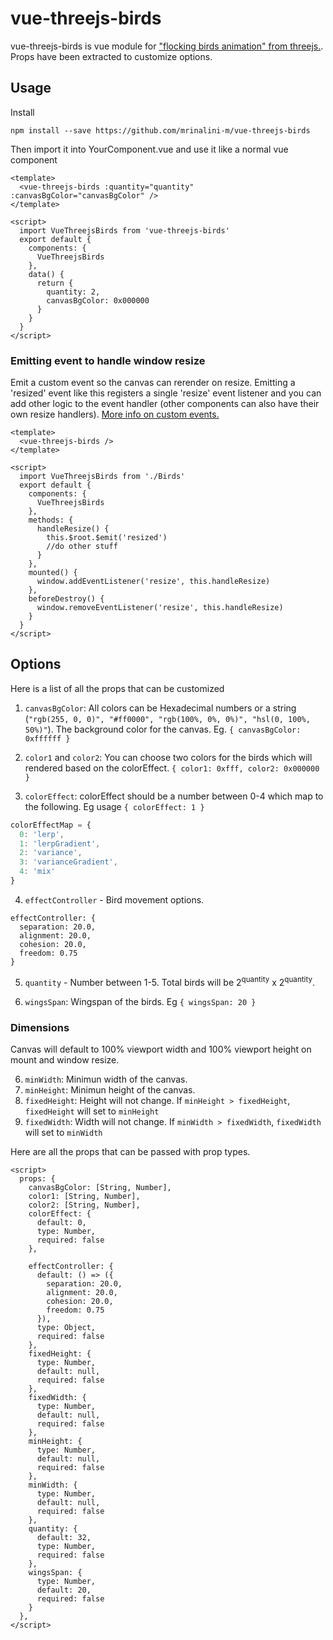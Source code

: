# vue-threejs-birds

vue-threejs-birds is vue module for ["flocking birds animation" from threejs.](https://threejs.org/examples/webgl_gpgpu_birds.html). Props have been extracted to customize options.

## Usage

Install

```
npm install --save https://github.com/mrinalini-m/vue-threejs-birds
```

Then import it into YourComponent.vue and use it like a normal vue component

```vue
<template>
  <vue-threejs-birds :quantity="quantity" :canvasBgColor="canvasBgColor" />
</template>

<script>
  import VueThreejsBirds from 'vue-threejs-birds'
  export default {
    components: {
      VueThreejsBirds
    },
    data() {
      return {
        quantity: 2,
        canvasBgColor: 0x000000
      }
    }
  }
</script>
```

### Emitting event to handle window resize

Emit a custom event so the canvas can rerender on resize. Emitting a 'resized' event like this registers a single 'resize' event listener and you can add other logic to the event handler (other components can also have their own resize handlers). [More info on custom events.](https://vuejs.org/v2/guide/components-custom-events.html#Event-Names)

```vue
<template>
  <vue-threejs-birds />
</template>

<script>
  import VueThreejsBirds from './Birds'
  export default {
    components: {
      VueThreejsBirds
    },
    methods: {
      handleResize() {
        this.$root.$emit('resized')
        //do other stuff
      }
    },
    mounted() {
      window.addEventListener('resize', this.handleResize)
    },
    beforeDestroy() {
      window.removeEventListener('resize', this.handleResize)
    }
  }
</script>
```

## Options

Here is a list of all the props that can be customized

1. `canvasBgColor`: All colors can be Hexadecimal numbers or a string (`"rgb(255, 0, 0)", "#ff0000", "rgb(100%, 0%, 0%)", "hsl(0, 100%, 50%)"`). The background color for the canvas. Eg. `{ canvasBgColor: 0xffffff }`

2. `color1` and `color2`: You can choose two colors for the birds which will rendered based on the colorEffect. `{ color1: 0xfff, color2: 0x000000 }`
3. `colorEffect`: colorEffect should be a number between 0-4 which map to the following. Eg usage `{ colorEffect: 1 }`

```js
colorEffectMap = {
  0: 'lerp',
  1: 'lerpGradient',
  2: 'variance',
  3: 'varianceGradient',
  4: 'mix'
}
```

4. `effectController` - Bird movement options.

```
effectController: {
  separation: 20.0,
  alignment: 20.0,
  cohesion: 20.0,
  freedom: 0.75
}
```

5. `quantity` - Number between 1-5. Total birds will be 2<sup>quantity</sup> x 2<sup>quantity</sup>.

6. `wingsSpan`: Wingspan of the birds. Eg `{ wingsSpan: 20 }`

### Dimensions

Canvas will default to 100% viewport width and 100% viewport height on mount and window resize.

6. `minWidth`: Minimun width of the canvas.
7. `minHeight`: Minimun height of the canvas.
8. `fixedHeight`: Height will not change. If `minHeight > fixedHeight`, `fixedHeight` will set to `minHeight`
9. `fixedWidth`: Width will not change. If `minWidth > fixedWidth`, `fixedWidth` will set to `minWidth`

Here are all the props that can be passed with prop types.

```vue
<script>
  props: {
    canvasBgColor: [String, Number],
    color1: [String, Number],
    color2: [String, Number],
    colorEffect: {
      default: 0,
      type: Number,
      required: false
    },

    effectController: {
      default: () => ({
        separation: 20.0,
        alignment: 20.0,
        cohesion: 20.0,
        freedom: 0.75
      }),
      type: Object,
      required: false
    },
    fixedHeight: {
      type: Number,
      default: null,
      required: false
    },
    fixedWidth: {
      type: Number,
      default: null,
      required: false
    },
    minHeight: {
      type: Number,
      default: null,
      required: false
    },
    minWidth: {
      type: Number,
      default: null,
      required: false
    },
    quantity: {
      default: 32,
      type: Number,
      required: false
    },
    wingsSpan: {
      type: Number,
      default: 20,
      required: false
    }
  },
</script>
```

